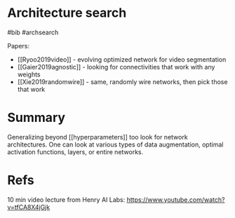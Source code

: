 # Architecture search

#bib #archsearch

Papers:
* [[Ryoo2019video]] - evolving optimized network for video segmentation
* [[Gaier2019agnostic]] - looking for connectivities that work with any weights
* [[Xie2019randomwire]] - same, randomly wire networks, then pick those that work

# Summary

Generalizing beyond [[hyperparameters]] too look for network architectures. One can look at various types of data augmentation, optimal activation functions, layers, or entire networks.

# Refs

10 min video lecture from Henry AI Labs: https://www.youtube.com/watch?v=tfCA8X4jGjk